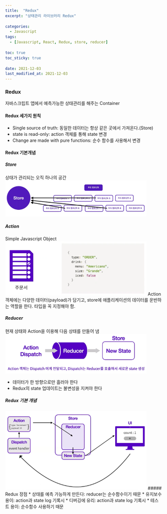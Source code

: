 ```yaml
---
title:  "Redux"
excerpt: "상태관리 라이브러리 Redux"

categories:
  - Javascript
tags:
  - [Javascript, React, Redux, store, reducer]

toc: true
toc_sticky: true
 
date: 2021-12-03
last_modified_at: 2021-12-03
---
```

### Redux
자바스크립트 앱에서 예측가능한 상태관리를 해주는 Container
#### Redux 세가지 원칙
* Single source of truth: 동일한 데이터는 항상 같은 곳에서 가져온다.(Store)
* state is read-only: action 객체를 통해 state 변경
* Change are made with pure functions: 순수 함수를 사용해서 변경
#### Redux 기본개념
##### Store
상태가 관리되는 오직 하나의 공간
<img src="/assets/images/store_img.png" width="90%" height="90%" title="store" alt="사진"/>
##### Action
Simple Javascript Object
<img src="/assets/images/action_img.png" width="90%" height="90%" title="action" alt="사진"/>
Action 객체에는 다양한 데이터(payload)가 담기고, store에 애플리케이션의 데이터를 운반하는 역할을 한다. 타입을 꼭 지정해야 함.
##### Reducer
현재 상태와 Action을 이용해 다음 상태를 만들어 냄
<img src="/assets/images/reducer_img.png" width="90%" height="90%" title="reducer" alt="사진"/>
* 데이터가 한 방향으로만 흘러야 한다
* Redux의 state 업데이트는 불변성을 지켜야 한다
##### Redux 기본 개념
<img src="/assets/images/redux_img.png" width="90%" height="90%" title="redux" alt="사진"/>
##### Redux 장점
* 상태를 예측 가능하게 만든다: reducer는 순수함수이기 때문
* 유지보수 용이: action과 state log 기록시 
* 디버깅에 유리: action과 state log 기록시
* 테스트 용이: 순수함수 사용하기 때문